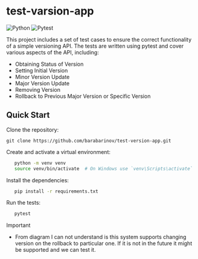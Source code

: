 # test-varsion-app

![Python](https://img.shields.io/badge/python-3670A0?style=for-the-badge&logo=python&logoColor=ffdd54)
![Pytest](https://img.shields.io/badge/pytest-003E51?style=for-the-badge&logo=pytest&logoColor=white)

This project includes a set of test cases to ensure the correct functionality of a simple versioning API. The tests are written using pytest and cover various aspects of the API, including:

- Obtaining Status of Version
- Setting Initial Version
- Minor Version Update
- Major Version Update
- Removing Version
- Rollback to Previous Major Version or Specific Version


## Quick Start
Clone the repository:
```bash:
git clone https://github.com/barabarinov/test-version-app.git
```

Create and activate a virtual environment:
```bash
   python -m venv venv
   source venv/bin/activate  # On Windows use `venv\Scripts\activate`
```

Install the dependencies:
```bash
   pip install -r requirements.txt
```

Run the tests:
```bash
   pytest
```

> [!IMPORTANT]
> - From diagram I can not understand is this system supports changing version on the rollback to particular one. If it is not in the future it might be supported and we can test it.
> 
